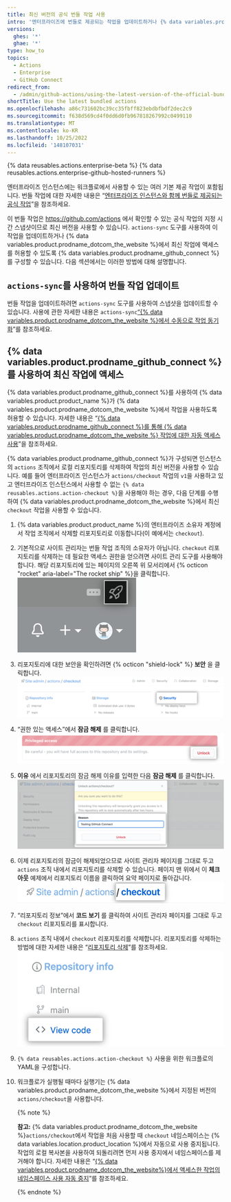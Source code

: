 ```yaml
---
title: 최신 버전의 공식 번들 작업 사용
intro: '엔터프라이즈에 번들로 제공되는 작업을 업데이트하거나 {% data variables.product.prodname_dotcom_the_website %}에서 직접 작업을 사용할 수 있습니다.'
versions:
  ghes: '*'
  ghae: '*'
type: how_to
topics:
  - Actions
  - Enterprise
  - GitHub Connect
redirect_from:
  - /admin/github-actions/using-the-latest-version-of-the-official-bundled-actions
shortTitle: Use the latest bundled actions
ms.openlocfilehash: a86c731602bc39cc35fbff823ebdbfbdf2dec2c9
ms.sourcegitcommit: f638d569cd4f0dd6d0fb967818267992c0499110
ms.translationtype: MT
ms.contentlocale: ko-KR
ms.lasthandoff: 10/25/2022
ms.locfileid: '148107031'
---
```

{% data reusables.actions.enterprise-beta %} {% data reusables.actions.enterprise-github-hosted-runners %}

엔터프라이즈 인스턴스에는 워크플로에서 사용할 수 있는 여러 기본 제공 작업이 포함됩니다. 번들 작업에 대한 자세한 내용은 “[엔터프라이즈 인스턴스와 함께 번들로 제공되는 공식 작업](/admin/github-actions/about-using-actions-in-your-enterprise#official-actions-bundled-with-your-enterprise-instance)”을 참조하세요.

이 번들 작업은 https://github.com/actions 에서 확인할 수 있는 공식 작업의 지정 시간 스냅샷이므로 최신 버전을 사용할 수 있습니다. `actions-sync` 도구를 사용하여 이 작업을 업데이트하거나 {% data variables.product.prodname_dotcom_the_website %}에서 최신 작업에 액세스를 허용할 수 있도록 {% data variables.product.prodname_github_connect %}를 구성할 수 있습니다. 다음 섹션에서는 이러한 방법에 대해 설명합니다.

## `actions-sync`를 사용하여 번들 작업 업데이트

번들 작업을 업데이트하려면 `actions-sync` 도구를 사용하여 스냅샷을 업데이트할 수 있습니다. 사용에 관한 자세한 내용은 `actions-sync`[“{% data variables.product.prodname_dotcom_the_website %}에서 수동으로 작업 동기화](/admin/github-actions/manually-syncing-actions-from-githubcom)”를 참조하세요.

## {% data variables.product.prodname_github_connect %}를 사용하여 최신 작업에 액세스

{% data variables.product.prodname_github_connect %}를 사용하여 {% data variables.product.product_name %}가 {% data variables.product.prodname_dotcom_the_website %}에서 작업을 사용하도록 허용할 수 있습니다. 자세한 내용은 “[{% data variables.product.prodname_github_connect %}를 통해 {% data variables.product.prodname_dotcom_the_website %} 작업에 대한 자동 액세스 사용](/admin/github-actions/enabling-automatic-access-to-githubcom-actions-using-github-connect)”을 참조하세요.

{% data variables.product.prodname_github_connect %}가 구성되면 인스턴스의 `actions` 조직에서 로컬 리포지토리를 삭제하여 작업의 최신 버전을 사용할 수 있습니다. 예를 들어 엔터프라이즈 인스턴스가 `actions/checkout` 작업의 `v1`을 사용하고 있고 엔터프라이즈 인스턴스에서 사용할 수 없는 `{% data reusables.actions.action-checkout %}`을 사용해야 하는 경우, 다음 단계를 수행하여 {% data variables.product.prodname_dotcom_the_website %}에서 최신 `checkout` 작업을 사용할 수 있습니다.

1. {% data variables.product.product_name %}의 엔터프라이즈 소유자 계정에서 작업 조직에서 삭제할 리포지토리로 이동합니다(이 예에서는 `checkout`).
1. 기본적으로 사이트 관리자는 번들 작업 조직의 소유자가 아닙니다. `checkout` 리포지토리를 삭제하는 데 필요한 액세스 권한을 얻으려면 사이트 관리 도구를 사용해야 합니다. 해당 리포지토리에 있는 페이지의 오른쪽 위 모서리에서 {% octicon "rocket" aria-label="The rocket ship" %}을 클릭합니다.
  ![사이트 관리자 설정에 액세스하기 위한 로켓 아이콘](/assets/images/enterprise/site-admin-settings/access-new-settings.png)
1. 리포지토리에 대한 보안을 확인하려면 {% octicon "shield-lock" %} **보안** 을 클릭합니다.
  ![보안 헤더 리포지토리](/assets/images/enterprise/site-admin-settings/access-repo-security-info.png)
1. “권한 있는 액세스”에서 **잠금 해제** 를 클릭합니다.
  ![잠금 해제 단추](/assets/images/enterprise/site-admin-settings/unlock-priviledged-repo-access.png)
1. **이유** 에서 리포지토리의 잠금 해제 이유를 입력한 다음 **잠금 해제** 를 클릭합니다.
  ![확인 대화 상자](/assets/images/enterprise/site-admin-settings/confirm-unlock-repo-access.png)
1. 이제 리포지토리의 잠금이 해제되었으므로 사이트 관리자 페이지를 그대로 두고 `actions` 조직 내에서 리포지토리를 삭제할 수 있습니다. 페이지 맨 위에서 이 **체크 아웃** 예제에서 리포지토리 이름을 클릭하여 요약 페이지로 돌아갑니다.
  ![리포지토리 이름 링크](/assets/images/enterprise/site-admin-settings/display-repository-admin-summary.png)
1. “리포지토리 정보”에서 **코드 보기** 를 클릭하여 사이트 관리자 페이지를 그대로 두고 `checkout` 리포지토리를 표시합니다.
1. `actions` 조직 내에서 `checkout` 리포지토리를 삭제합니다. 리포지토리를 삭제하는 방법에 대한 자세한 내용은 “[리포지토리 삭제](/github/administering-a-repository/deleting-a-repository)”를 참조하세요.
  ![코드 링크 보기](/assets/images/enterprise/site-admin-settings/exit-admin-page-for-repository.png)
1. `{% data reusables.actions.action-checkout %}` 사용을 위한 워크플로의 YAML을 구성합니다.
1. 워크플로가 실행될 때마다 실행기는 {% data variables.product.prodname_dotcom_the_website %}에서 지정된 버전의 `actions/checkout`을 사용합니다.

   {% note %}

   **참고:** {% data variables.product.prodname_dotcom_the_website %}`actions/checkout`에서 작업을 처음 사용할 때 `checkout` 네임스페이스는 {% data variables.location.product_location %}에서 자동으로 사용 중지됩니다. 작업의 로컬 복사본을 사용하여 되돌리려면 먼저 사용 중지에서 네임스페이스를 제거해야 합니다. 자세한 내용은 “[{% data variables.product.prodname_dotcom_the_website%}에서 액세스한 작업의 네임스페이스 사용 자동 중지](/admin/github-actions/managing-access-to-actions-from-githubcom/enabling-automatic-access-to-githubcom-actions-using-github-connect#automatic-retirement-of-namespaces-for-actions-accessed-on-githubcom)”를 참조하세요.

   {% endnote %}
